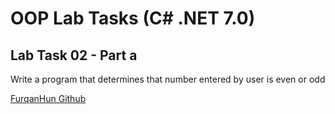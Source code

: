 # OOP Lab Tasks (C# .NET 7.0)

## Lab Task 02 - Part a

Write a program that determines that number entered by user is even or odd

[FurqanHun Github](https://github.com/FurqanHun)